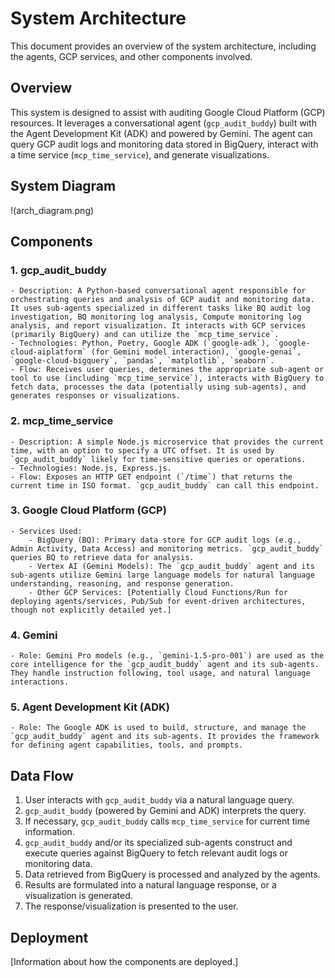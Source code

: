 # System Architecture

This document provides an overview of the system architecture, including the agents, GCP services, and other components involved.

## Overview

This system is designed to assist with auditing Google Cloud Platform (GCP) resources. It leverages a conversational agent (`gcp_audit_buddy`) built with the Agent Development Kit (ADK) and powered by Gemini. The agent can query GCP audit logs and monitoring data stored in BigQuery, interact with a time service (`mcp_time_service`), and generate visualizations.

## System Diagram

!(arch_diagram.png)

## Components

### 1. gcp_audit_buddy
    - Description: A Python-based conversational agent responsible for orchestrating queries and analysis of GCP audit and monitoring data. It uses sub-agents specialized in different tasks like BQ audit log investigation, BQ monitoring log analysis, Compute monitoring log analysis, and report visualization. It interacts with GCP services (primarily BigQuery) and can utilize the `mcp_time_service`.
    - Technologies: Python, Poetry, Google ADK (`google-adk`), `google-cloud-aiplatform` (for Gemini model interaction), `google-genai`, `google-cloud-bigquery`, `pandas`, `matplotlib`, `seaborn`.
    - Flow: Receives user queries, determines the appropriate sub-agent or tool to use (including `mcp_time_service`), interacts with BigQuery to fetch data, processes the data (potentially using sub-agents), and generates responses or visualizations.

### 2. mcp_time_service
    - Description: A simple Node.js microservice that provides the current time, with an option to specify a UTC offset. It is used by `gcp_audit_buddy` likely for time-sensitive queries or operations.
    - Technologies: Node.js, Express.js.
    - Flow: Exposes an HTTP GET endpoint (`/time`) that returns the current time in ISO format. `gcp_audit_buddy` can call this endpoint.

### 3. Google Cloud Platform (GCP)
    - Services Used:
        - BigQuery (BQ): Primary data store for GCP audit logs (e.g., Admin Activity, Data Access) and monitoring metrics. `gcp_audit_buddy` queries BQ to retrieve data for analysis.
        - Vertex AI (Gemini Models): The `gcp_audit_buddy` agent and its sub-agents utilize Gemini large language models for natural language understanding, reasoning, and response generation.
        - Other GCP Services: [Potentially Cloud Functions/Run for deploying agents/services, Pub/Sub for event-driven architectures, though not explicitly detailed yet.]

### 4. Gemini
    - Role: Gemini Pro models (e.g., `gemini-1.5-pro-001`) are used as the core intelligence for the `gcp_audit_buddy` agent and its sub-agents. They handle instruction following, tool usage, and natural language interactions.

### 5. Agent Development Kit (ADK)
    - Role: The Google ADK is used to build, structure, and manage the `gcp_audit_buddy` agent and its sub-agents. It provides the framework for defining agent capabilities, tools, and prompts.

## Data Flow

1.  User interacts with `gcp_audit_buddy` via a natural language query.
2.  `gcp_audit_buddy` (powered by Gemini and ADK) interprets the query.
3.  If necessary, `gcp_audit_buddy` calls `mcp_time_service` for current time information.
4.  `gcp_audit_buddy` and/or its specialized sub-agents construct and execute queries against BigQuery to fetch relevant audit logs or monitoring data.
5.  Data retrieved from BigQuery is processed and analyzed by the agents.
6.  Results are formulated into a natural language response, or a visualization is generated.
7.  The response/visualization is presented to the user.

## Deployment

[Information about how the components are deployed.]
